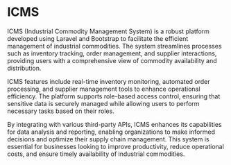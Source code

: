 # ICMS
ICMS (Industrial Commodity Management System) is a robust platform developed using Laravel and Bootstrap to facilitate the efficient management of industrial commodities. The system streamlines processes such as inventory tracking, order management, and supplier interactions, providing users with a comprehensive view of commodity availability and distribution.

ICMS features include real-time inventory monitoring, automated order processing, and supplier management tools to enhance operational efficiency. The platform supports role-based access control, ensuring that sensitive data is securely managed while allowing users to perform necessary tasks based on their roles.

By integrating with various third-party APIs, ICMS enhances its capabilities for data analysis and reporting, enabling organizations to make informed decisions and optimize their supply chain management. This system is essential for businesses looking to improve productivity, reduce operational costs, and ensure timely availability of industrial commodities.
